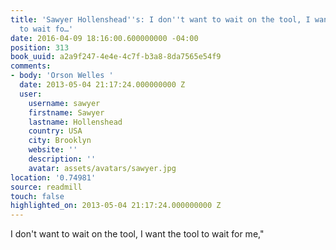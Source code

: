 ```yaml
---
title: 'Sawyer Hollenshead''s: I don''t want to wait on the tool, I want the tool
  to wait fo…'
date: 2016-04-09 18:16:00.600000000 -04:00
position: 313
book_uuid: a2a9f247-4e4e-4c7f-b3a8-8da7565e54f9
comments:
- body: 'Orson Welles '
  date: 2013-05-04 21:17:24.000000000 Z
  user:
    username: sawyer
    firstname: Sawyer
    lastname: Hollenshead
    country: USA
    city: Brooklyn
    website: ''
    description: ''
    avatar: assets/avatars/sawyer.jpg
location: '0.74981'
source: readmill
touch: false
highlighted_on: 2013-05-04 21:17:24.000000000 Z
---
```


I don't want to wait on the tool, I want the tool to wait for me,"